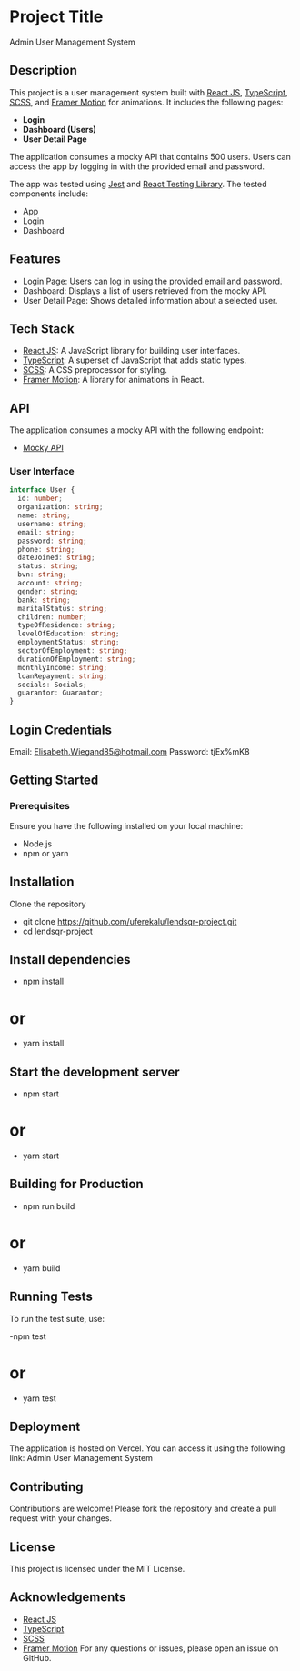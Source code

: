 # Project Title

Admin User Management System

## Description

This project is a user management system built with [React JS](https://reactjs.org/), [TypeScript](https://www.typescriptlang.org/), [SCSS](https://sass-lang.com/), and [Framer Motion](https://www.framer.com/motion/) for animations. It includes the following pages:
- **Login**
- **Dashboard (Users)**
- **User Detail Page**

The application consumes a mocky API that contains 500 users. Users can access the app by logging in with the provided email and password.

The app was tested using [Jest](https://jestjs.io/) and [React Testing Library](https://testing-library.com/). The tested components include:

- App
- Login
- Dashboard

## Features

- Login Page: Users can log in using the provided email and password.
- Dashboard: Displays a list of users retrieved from the mocky API.
- User Detail Page: Shows detailed information about a selected user.

## Tech Stack

- [React JS](https://reactjs.org/): A JavaScript library for building user interfaces.
- [TypeScript](https://www.typescriptlang.org/): A superset of JavaScript that adds static types.
- [SCSS](https://sass-lang.com/): A CSS preprocessor for styling.
- [Framer Motion](https://www.framer.com/motion/): A library for animations in React.

## API

The application consumes a mocky API with the following endpoint:

- [Mocky API](https://run.mocky.io/v3/b4d0fc36-c69f-4407-92fc-6f9ba51249b1)

### User Interface

```typescript
interface User {
  id: number;
  organization: string;
  name: string;
  username: string;
  email: string;
  password: string;
  phone: string;
  dateJoined: string;
  status: string;
  bvn: string;
  account: string;
  gender: string;
  bank: string;
  maritalStatus: string;
  children: number;
  typeOfResidence: string;
  levelOfEducation: string;
  employmentStatus: string;
  sectorOfEmployment: string;
  durationOfEmployment: string;
  monthlyIncome: string;
  loanRepayment: string;
  socials: Socials;
  guarantor: Guarantor;
}

```

## Login Credentials
Email: Elisabeth.Wiegand85@hotmail.com
Password: tjEx%mK8

## Getting Started
### Prerequisites
Ensure you have the following installed on your local machine:

- Node.js
- npm or yarn

## Installation
Clone the repository

- git clone https://github.com/uferekalu/lendsqr-project.git
- cd lendsqr-project

## Install dependencies
- npm install
# or
- yarn install

## Start the development server
- npm start
# or
- yarn start

## Building for Production
- npm run build
# or
- yarn build

## Running Tests
To run the test suite, use:

-npm test
# or
- yarn test

## Deployment
The application is hosted on Vercel. You can access it using the following link: Admin User Management System

## Contributing
Contributions are welcome! Please fork the repository and create a pull request with your changes.

## License
This project is licensed under the MIT License.

## Acknowledgements
- [React JS](https://reactjs.org/)
- [TypeScript](https://www.typescriptlang.org/)
- [SCSS](https://sass-lang.com/)
- [Framer Motion](https://www.framer.com/motion/)
For any questions or issues, please open an issue on GitHub.
